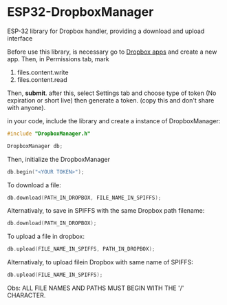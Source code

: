 # ESP32-DropboxManager

ESP-32 library for Dropbox handler, providing a download and upload interface 



Before use this library, is necessary go to [Dropbox apps](https://www.dropbox.com/developers/apps) and create a new app. Then, in  Permissions tab, mark 

1. files.content.write
2. files.content.read

Then, **submit**. after this, select Settings tab and choose type of token (No expiration or short live) then generate a token. (copy this and don't share with anyone).



in your code, include the library and create a instance of DropboxManager:

```cpp
#include "DropboxManager.h"

DropboxManager db;
```

Then, initialize the DropboxManager

```cpp
db.begin("<YOUR TOKEN>");
```

To download a file:

```cpp
db.download(PATH_IN_DROPBOX, FILE_NAME_IN_SPIFFS);
```

Alternativaly, to save in SPIFFS with the same  Dropbox path filename:

```cpp
db.download(PATH_IN_DROPBOX);
```

To upload a file in dropbox:

```cpp
db.upload(FILE_NAME_IN_SPIFFS, PATH_IN_DROPBOX);
```

Alternativaly, to upload filein Dropbox with same name of SPIFFS:

```cpp
db.upload(FILE_NAME_IN_SPIFFS);
```



Obs: ALL FILE NAMES AND PATHS MUST BEGIN WITH THE '/' CHARACTER.
